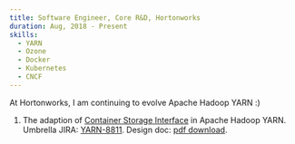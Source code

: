 ```yaml
---
title: Software Engineer, Core R&D, Hortonworks
duration: Aug, 2018 - Present
skills:
  - YARN
  - Ozone
  - Docker
  - Kubernetes
  - CNCF
---
```

At Hortonworks, I am continuing to evolve Apache Hadoop YARN :)

1. The adaption of [Container Storage Interface](https://github.com/container-storage-interface/spec) in Apache Hadoop YARN. Umbrella JIRA: [YARN-8811](https://issues.apache.org/jira/browse/YARN-8811). Design doc: [pdf download](https://issues.apache.org/jira/secure/attachment/12947187/Support%20Container%20Storage%20Interface%28CSI%29%20in%20YARN_design_doc_v3.pdf).
